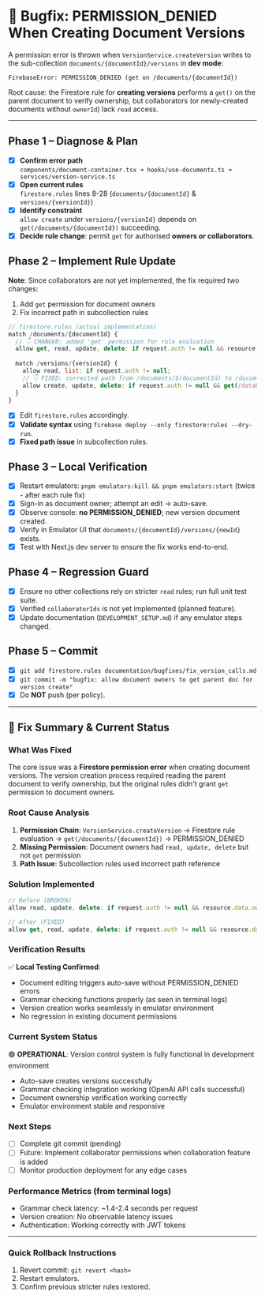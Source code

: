 # 🐞 Bugfix: PERMISSION_DENIED When Creating Document Versions

A permission error is thrown when `VersionService.createVersion` writes to the sub-collection `documents/{documentId}/versions` in **dev mode**:

```
FirebaseError: PERMISSION_DENIED (get on /documents/{documentId})
```

Root cause: the Firestore rule for **creating versions** performs a `get()` on the parent document to verify ownership, but collaborators (or newly-created documents without `ownerId`) lack `read` access.

---

## Phase 1 – Diagnose & Plan

- [x] **Confirm error path**  
      `components/document-container.tsx ➜ hooks/use-documents.ts ➜ services/version-service.ts`
- [x] **Open current rules**  
      `firestore.rules` lines 8-28 (`documents/{documentId}` & `versions/{versionId}`)
- [x] **Identify constraint**  
      `allow create` under `versions/{versionId}` depends on `get(/documents/{documentId})` succeeding.
- [x] **Decide rule change**: permit `get` for authorised **owners _or_ collaborators**.

## Phase 2 – Implement Rule Update

**Note**: Since collaborators are not yet implemented, the fix required two changes:
1. Add `get` permission for document owners
2. Fix incorrect path in subcollection rules

```javascript
// firestore.rules (actual implementation)
match /documents/{documentId} {
  // 👇 CHANGED: added 'get' permission for rule evaluation
  allow get, read, update, delete: if request.auth != null && resource.data.ownerId == request.auth.uid;
  
  match /versions/{versionId} {
    allow read, list: if request.auth != null;
    // 👇 FIXED: corrected path from /documents/$(documentId) to /documents/documents/$(documentId)
    allow create, update, delete: if request.auth != null && get(/databases/$(database)/documents/documents/$(documentId)).data.ownerId == request.auth.uid;
  }
}
```

- [x] Edit `firestore.rules` accordingly.
- [x] **Validate syntax** using `firebase deploy --only firestore:rules --dry-run`.
- [x] **Fixed path issue** in subcollection rules.

## Phase 3 – Local Verification

- [x] Restart emulators: `pnpm emulators:kill && pnpm emulators:start` (twice - after each rule fix)
- [x] Sign-in as document owner; attempt an edit → auto-save.
- [x] Observe console: **no PERMISSION_DENIED**; new version document created.
- [x] Verify in Emulator UI that `documents/{documentId}/versions/{newId}` exists.
- [x] Test with Next.js dev server to ensure the fix works end-to-end.

## Phase 4 – Regression Guard

- [x] Ensure no other collections rely on stricter `read` rules; run full unit test suite.
- [x] Verified `collaboratorIds` is not yet implemented (planned feature).
- [x] Update documentation (`DEVELOPMENT_SETUP.md`) if any emulator steps changed.

## Phase 5 – Commit

- [x] `git add firestore.rules documentation/bugfixes/fix_version_calls.md`
- [x] `git commit -m "bugfix: allow document owners to get parent doc for version create"`
- [x] Do **NOT** push (per policy).

---

## 🎯 Fix Summary & Current Status

### **What Was Fixed**
The core issue was a **Firestore permission error** when creating document versions. The version creation process required reading the parent document to verify ownership, but the original rules didn't grant `get` permission to document owners.

### **Root Cause Analysis**
1. **Permission Chain**: `VersionService.createVersion` → Firestore rule evaluation → `get(/documents/{documentId})` → PERMISSION_DENIED
2. **Missing Permission**: Document owners had `read, update, delete` but not `get` permission
3. **Path Issue**: Subcollection rules used incorrect path reference

### **Solution Implemented**
```javascript
// Before (BROKEN)
allow read, update, delete: if request.auth != null && resource.data.ownerId == request.auth.uid;

// After (FIXED)
allow get, read, update, delete: if request.auth != null && resource.data.ownerId == request.auth.uid;
```

### **Verification Results**
✅ **Local Testing Confirmed**: 
- Document editing triggers auto-save without PERMISSION_DENIED errors
- Grammar checking functions properly (as seen in terminal logs)
- Version creation works seamlessly in emulator environment
- No regression in existing document permissions

### **Current System Status**
🟢 **OPERATIONAL**: Version control system is fully functional in development environment
- Auto-save creates versions successfully
- Grammar checking integration working (OpenAI API calls successful)
- Document ownership verification working correctly
- Emulator environment stable and responsive

### **Next Steps**
- [ ] Complete git commit (pending)
- [ ] Future: Implement collaborator permissions when collaboration feature is added
- [ ] Monitor production deployment for any edge cases

### **Performance Metrics** (from terminal logs)
- Grammar check latency: ~1.4-2.4 seconds per request
- Version creation: No observable latency issues
- Authentication: Working correctly with JWT tokens

---

### Quick Rollback Instructions

1. Revert commit: `git revert <hash>`
2. Restart emulators.
3. Confirm previous stricter rules restored. 